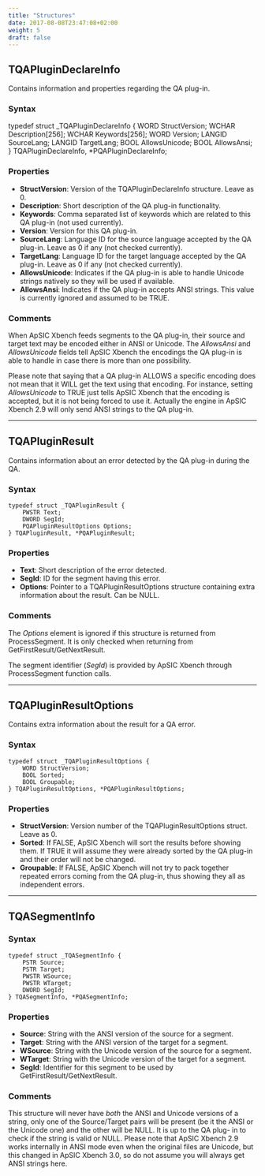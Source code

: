 ```yaml
---
title: "Structures"
date: 2017-08-08T23:47:08+02:00
weight: 5
draft: false
---
```


## TQAPluginDeclareInfo
Contains information and properties regarding the QA plug-in.

### Syntax
typedef struct _TQAPluginDeclareInfo {
		WORD StructVersion;
		WCHAR Description[256];
		WCHAR Keywords[256];
		WORD Version;
		LANGID SourceLang;
		LANGID TargetLang;
		BOOL AllowsUnicode;
		BOOL AllowsAnsi;
	} TQAPluginDeclareInfo, *PQAPluginDeclareInfo;

### Properties
* **StructVersion**: Version of the TQAPluginDeclareInfo structure. Leave as 0.
* **Description**: Short description of the QA plug-in functionality.
* **Keywords**: Comma separated list of keywords which are related to this
  QA plug-in (not used currently). 
* **Version**: Version for this QA plug-in.
* **SourceLang**: Language ID for the source language accepted by the QA
  plug-in. Leave as 0 if any (not checked currently).
* **TargetLang**: Language ID for the target language accepted by the QA
  plug-in. Leave as 0 if any (not checked currently).
* **AllowsUnicode**: Indicates if the QA plug-in is able to handle Unicode
  strings natively so they will be used if available.
* **AllowsAnsi**: Indicates if the QA plug-in accepts ANSI strings. This value
  is currently ignored and assumed to be TRUE.

### Comments
When ApSIC Xbench feeds segments to the QA plug-in, their source and target text
may be encoded either in ANSI or Unicode. The *AllowsAnsi* and *AllowsUnicode*
fields tell ApSIC Xbench the encodings the QA plug-in is able to handle in case
there is more than one possibility.

Please note that saying that a QA plug-in ALLOWS a specific encoding does not
mean that it WILL get the text using that encoding. For instance, setting
*AllowsUnicode* to TRUE just tells ApSIC Xbench that the encoding is accepted,
but it is not being forced to use it. Actually the engine in ApSIC Xbench 2.9
will only send ANSI strings to the QA plug-in.

---

## TQAPluginResult
Contains information about an error detected by the QA plug-in during the QA.

### Syntax
	typedef struct _TQAPluginResult {
		PWSTR Text;
		DWORD SegId;
		PQAPluginResultOptions Options;
	} TQAPluginResult, *PQAPluginResult;

### Properties
* **Text**: Short description of the error detected.
* **SegId**: ID for the segment having this error.
* **Options**: Pointer to a TQAPluginResultOptions structure containing extra
  information about the result. Can be NULL.

### Comments
The *Options* element is ignored if this structure is returned from
ProcessSegment. It is only checked when returning from
GetFirstResult/GetNextResult.

The segment identifier (*SegId*) is provided by ApSIC Xbench through
ProcessSegment function calls.

---

## TQAPluginResultOptions
Contains extra information about the result for a QA error.

### Syntax
	typedef struct _TQAPluginResultOptions {
		WORD StructVersion;
		BOOL Sorted;
		BOOL Groupable;
	} TQAPluginResultOptions, *PQAPluginResultOptions;

### Properties
* **StructVersion**: Version number of the TQAPluginResultOptions struct. Leave
  as 0.
* **Sorted**: If FALSE, ApSIC Xbench will sort the results before showing them.
  If TRUE it will assume they were already sorted by the QA plug-in and their
  order will not be changed.
* **Groupable**: If FALSE, ApSIC Xbench will not try to pack together repeated
  errors coming from the QA plug-in, thus showing they all as independent
  errors.

---

## TQASegmentInfo

### Syntax

	typedef struct _TQASegmentInfo {
		PSTR Source;
		PSTR Target;
		PWSTR WSource;
		PWSTR WTarget;
		DWORD SegId;
	} TQASegmentInfo, *PQASegmentInfo;

### Properties
* **Source**: String with the ANSI version of the source for a segment.
* **Target**: String with the ANSI version of the target for a segment.
* **WSource**: String with the Unicode version of the source for a segment.
* **WTarget**: String with the Unicode version of the target for a segment.
* **SegId**: Identifier for this segment to be used by
  GetFirstResult/GetNextResult.

### Comments
This structure will never have *both* the ANSI and Unicode versions of a string,
only one of the Source/Target pairs will be present (be it the ANSI or the
Unicode one) and the other will be NULL. It is up to the QA plug- in to check
if the string is valid or NULL. Please note that ApSIC Xbench 2.9 works
internally in ANSI mode even when the original files are Unicode, but this
changed in ApSIC Xbench 3.0, so do not assume you will always get ANSI strings
here.
